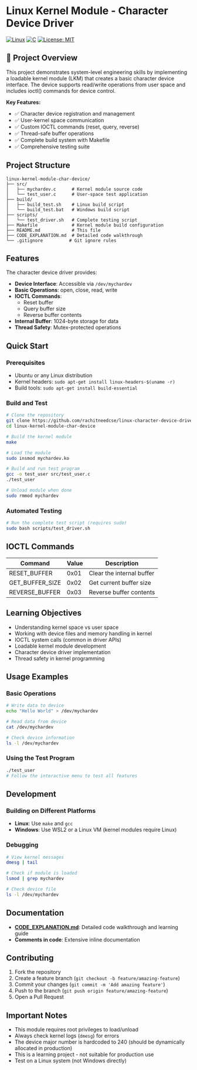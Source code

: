 
# Linux Kernel Module - Character Device Driver

[![Linux](https://img.shields.io/badge/Linux-Kernel%20Module-blue?style=for-the-badge&logo=linux)](https://github.com/rahul-challa/linux-char-device-driver)
[![C](https://img.shields.io/badge/C-Device%20Driver-green?style=for-the-badge&logo=c)](https://github.com/rahul-challa/linux-char-device-driver)
[![License: MIT](https://img.shields.io/badge/License-MIT-yellow.svg?style=for-the-badge)](https://opensource.org/licenses/MIT)

## 🔧 Project Overview

This project demonstrates system-level engineering skills by implementing a loadable kernel module (LKM) that creates a basic character device interface. The device supports read/write operations from user space and includes ioctl() commands for device control.

**Key Features:**
- ✅ Character device registration and management
- ✅ User-kernel space communication
- ✅ Custom IOCTL commands (reset, query, reverse)
- ✅ Thread-safe buffer operations
- ✅ Complete build system with Makefile
- ✅ Comprehensive testing suite

## Project Structure

```
linux-kernel-module-char-device/
├── src/
│   ├── mychardev.c      # Kernel module source code
│   └── test_user.c      # User-space test application
├── build/
│   ├── build_test.sh    # Linux build script
│   └── build_test.bat   # Windows build script
├── scripts/
│   └── test_driver.sh   # Complete testing script
├── Makefile             # Kernel module build configuration
├── README.md            # This file
├── CODE_EXPLANATION.md  # Detailed code walkthrough
└── .gitignore          # Git ignore rules
```

## Features

The character device driver provides:

- **Device Interface**: Accessible via `/dev/mychardev`
- **Basic Operations**: open, close, read, write
- **IOCTL Commands**:
  - Reset buffer
  - Query buffer size
  - Reverse buffer contents
- **Internal Buffer**: 1024-byte storage for data
- **Thread Safety**: Mutex-protected operations

## Quick Start

### Prerequisites
- Ubuntu or any Linux distribution
- Kernel headers: `sudo apt-get install linux-headers-$(uname -r)`
- Build tools: `sudo apt-get install build-essential`

### Build and Test
```bash
# Clone the repository
git clone https://github.com/rachitneedcse/linux-character-device-driver.git
cd linux-kernel-module-char-device

# Build the kernel module
make

# Load the module
sudo insmod mychardev.ko

# Build and run test program
gcc -o test_user src/test_user.c
./test_user

# Unload module when done
sudo rmmod mychardev
```

### Automated Testing
```bash
# Run the complete test script (requires sudo)
sudo bash scripts/test_driver.sh
```

## IOCTL Commands

| Command | Value | Description |
|---------|-------|-------------|
| RESET_BUFFER | 0x01 | Clear the internal buffer |
| GET_BUFFER_SIZE | 0x02 | Get current buffer size |
| REVERSE_BUFFER | 0x03 | Reverse buffer contents |

## Learning Objectives

- Understanding kernel space vs user space
- Working with device files and memory handling in kernel
- IOCTL system calls (common in driver APIs)
- Loadable kernel module development
- Character device driver implementation
- Thread safety in kernel programming

## Usage Examples

### Basic Operations
```bash
# Write data to device
echo "Hello World" > /dev/mychardev

# Read data from device
cat /dev/mychardev

# Check device information
ls -l /dev/mychardev
```

### Using the Test Program
```bash
./test_user
# Follow the interactive menu to test all features
```

## Development

### Building on Different Platforms
- **Linux**: Use `make` and `gcc`
- **Windows**: Use WSL2 or a Linux VM (kernel modules require Linux)

### Debugging
```bash
# View kernel messages
dmesg | tail

# Check if module is loaded
lsmod | grep mychardev

# Check device file
ls -l /dev/mychardev
```

## Documentation

- **[CODE_EXPLANATION.md](CODE_EXPLANATION.md)**: Detailed code walkthrough and learning guide
- **Comments in code**: Extensive inline documentation

## Contributing

1. Fork the repository
2. Create a feature branch (`git checkout -b feature/amazing-feature`)
3. Commit your changes (`git commit -m 'Add amazing feature'`)
4. Push to the branch (`git push origin feature/amazing-feature`)
5. Open a Pull Request


## Important Notes

- This module requires root privileges to load/unload
- Always check kernel logs (`dmesg`) for errors
- The device major number is hardcoded to 240 (should be dynamically allocated in production)
- This is a learning project - not suitable for production use
- Test on a Linux system (not Windows directly)


